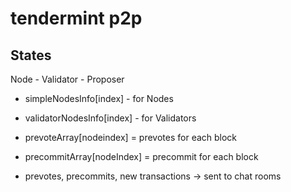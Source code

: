 # tendermint p2p


## States

Node - Validator - Proposer

- simpleNodesInfo[index] - for Nodes
- validatorNodesInfo[index] - for Validators

- prevoteArray[nodeindex] = prevotes for each block
- precommitArray[nodeIndex] = precommit for each block

- prevotes, precommits, new transactions -> sent to chat rooms


